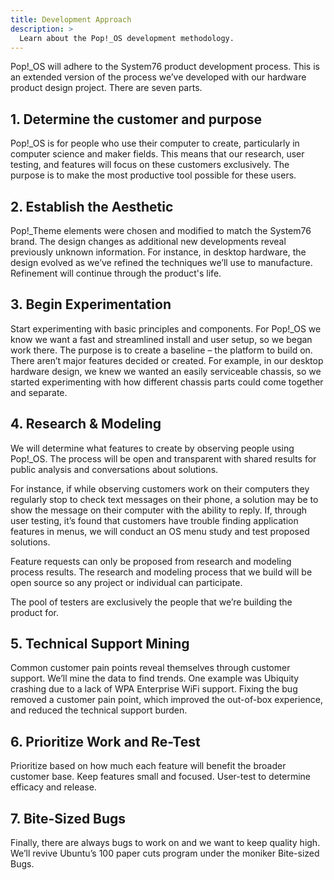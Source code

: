 ```yaml
---
title: Development Approach
description: >
  Learn about the Pop!_OS development methodology.
---
```

Pop!\_OS will adhere to the System76 product development process. This is an extended version of the process we’ve developed with our hardware product design project. There are seven parts.

## 1. Determine the customer and purpose

Pop!\_OS is for people who use their computer to create, particularly in computer science and maker fields. This means that our research, user testing, and features will focus on these customers exclusively. The purpose is to make the most productive tool possible for these users.

## 2. Establish the Aesthetic

Pop!\_Theme elements were chosen and modified to match the System76 brand. The design changes as additional new developments reveal previously unknown information. For instance, in desktop hardware, the design evolved as we’ve refined the techniques we’ll use to manufacture. Refinement will continue through the product's life.

## 3. Begin Experimentation

Start experimenting with basic principles and components. For Pop!\_OS we know we want a fast and streamlined install and user setup, so we began work there. The purpose is to create a baseline – the platform to build on. There aren’t major features decided or created. For example, in our desktop hardware design, we knew we wanted an easily serviceable chassis, so we started experimenting with how different chassis parts could come together and separate.

## 4. Research & Modeling

We will determine what features to create by observing people using Pop!\_OS. The process will be open and transparent with shared results for public analysis and conversations about solutions.

For instance, if while observing customers work on their computers they regularly stop to check text messages on their phone, a solution may be to show the message on their computer with the ability to reply. If, through user testing, it’s found that customers have trouble finding application features in menus, we will conduct an OS menu study and test proposed solutions.

Feature requests can only be proposed from research and modeling process results. The research and modeling process that we build will be open source so any project or individual can participate.

The pool of testers are exclusively the people that we’re building the product for.

## 5. Technical Support Mining

Common customer pain points reveal themselves through customer support. We’ll mine the data to find trends. One example was Ubiquity crashing due to a lack of WPA Enterprise WiFi support. Fixing the bug removed a customer pain point, which improved the out-of-box experience, and reduced the technical support burden.

## 6. Prioritize Work and Re-Test

Prioritize based on how much each feature will benefit the broader customer base. Keep features small and focused. User-test to determine efficacy and release.

## 7. Bite-Sized Bugs

Finally, there are always bugs to work on and we want to keep quality high. We’ll revive Ubuntu’s 100 paper cuts program under the moniker Bite-sized Bugs.
